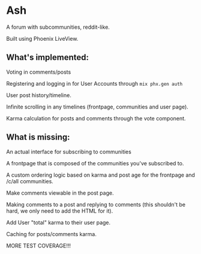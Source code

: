 # Ash

A forum with subcommunities, reddit-like.

Built using Phoenix LiveView.

## What's implemented:

Voting in comments/posts

Registering and logging in for User Accounts through `mix phx.gen auth`

User post history/timeline.

Infinite scrolling in any timelines (frontpage, communities and user page).

Karma calculation for posts and comments through the vote component.

## What is missing:

An actual interface for subscribing to communities

A frontpage that is composed of the communities you've subscribed to.

A custom ordering logic based on karma and post age for the frontpage and /c/all communities.

Make comments viewable in the post page.

Making comments to a post and replying to comments (this shouldn't be hard, we only need to add the HTML for it).

Add User "total" karma to their user page.

Caching for posts/comments karma.

MORE TEST COVERAGE!!!